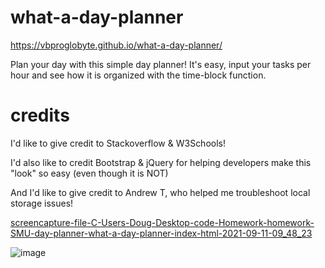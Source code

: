 # what-a-day-planner

https://vbproglobyte.github.io/what-a-day-planner/

Plan your day with this simple day planner!
It's easy, input your tasks per hour and see how it is organized with the time-block function.



# credits 

I'd like to give credit to Stackoverflow & W3Schools!

I'd also like to credit Bootstrap & jQuery for helping developers make this "look" so easy (even though it is NOT)

And I'd like to give credit to Andrew T, who helped me troubleshoot local storage issues!

[screencapture-file-C-Users-Doug-Desktop-code-Homework-homework-SMU-day-planner-what-a-day-planner-index-html-2021-09-11-09_48_23](https://user-images.githubusercontent.com/83515305/132951766-95694208-9f25-4232-9831-9fcdda59e73b.png)

![image](https://user-images.githubusercontent.com/83515305/133324333-3d26a492-b48d-4ebb-bb29-7a33e9ddff0a.png)


